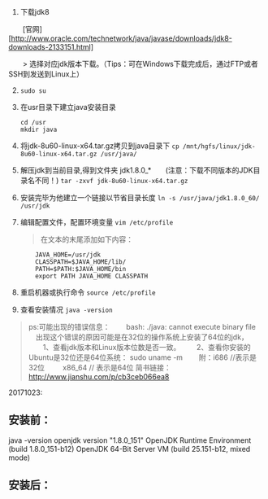 1. 下载jdk8

　　[官网][http://www.oracle.com/technetwork/java/javase/downloads/jdk8-downloads-2133151.html]

　　> 选择对应jdk版本下载。（Tips：可在Windows下载完成后，通过FTP或者SSH到发送到Linux上）

2. `sudo su`

3. 在usr目录下建立java安装目录
    ```
    cd /usr
    mkdir java
    ```

4. 将jdk-8u60-linux-x64.tar.gz拷贝到java目录下
    `cp /mnt/hgfs/linux/jdk-8u60-linux-x64.tar.gz /usr/java/`

5. 解压jdk到当前目录,得到文件夹 jdk1.8.0_*　　(注意：下载不同版本的JDK目录名不同！)
    `tar -zxvf jdk-8u60-linux-x64.tar.gz`

6. 安装完毕为他建立一个链接以节省目录长度
    `ln -s /usr/java/jdk1.8.0_60/ /usr/jdk`

7. 编辑配置文件，配置环境变量
    `vim /etc/profile`
    > 在文本的末尾添加如下内容：
    ```
        JAVA_HOME=/usr/jdk
        CLASSPATH=$JAVA_HOME/lib/
        PATH=$PATH:$JAVA_HOME/bin
        export PATH JAVA_HOME CLASSPATH
    ```

8. 重启机器或执行命令
    `source /etc/profile`

9. 查看安装情况
    `java -version`

> ps:可能出现的错误信息：
　　bash: ./java: cannot execute binary file
　出现这个错误的原因可能是在32位的操作系统上安装了64位的jdk，
　　1、查看jdk版本和Linux版本位数是否一致。
　　2、查看你安装的Ubuntu是32位还是64位系统：
sudo uname -m
　　附：i686    //表示是32位
　　     x86_64  // 表示是64位
简书链接：http://www.jianshu.com/p/cb3ceb066ea8

20171023:
## 安装前：
java -version
openjdk version "1.8.0_151"
OpenJDK Runtime Environment (build 1.8.0_151-b12)
OpenJDK 64-Bit Server VM (build 25.151-b12, mixed mode)

## 安装后：

